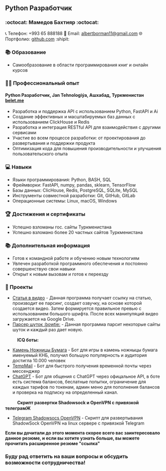 ## Python Разработчик

### :octocat: Мамедов Бахтияр :octocat:

📞 Телефон: +993 65 888188
📧 Email: albertborman11@gmail.com
🌐 Портфолио: [github.com](https://github.com/albertborman11) :shipit:

### 📚 Образование

- Самообразование в области программирования книг и онлайн курсов

### 👨‍💻 Профессиональный опыт

#### Python Разработчик, Jan Tehnologiýa, Ашхабад, Туркменистан [belet.me](https://belet.me/)

- Разработка и поддержка API с использованием Python, FastAPI и Ai
- Создание эффективных и масштабируемых баз данных с использованием ClickHouse и Redis
- Разработка и интеграция RESTful API для взаимодействия с другими сервисами
- Участие во всем процессе разработки: от проектирования до развертывания и поддержки продукта
- Оптимизация кода для повышения производительности и улучшения пользовательского опыта

### 💻 Навыки

- Языки программирования: Python, BASH, SQL
- Фреймворки: FastAPI, numpy, pandas, sklearn, TensorFlow
- Базы данных: ClicHouse, Redis, PostgreSQL, SQLite, MySQL
- Инструменты совместной разработки: Git, GitHub, GitLab
- Операционные системы: Linux, macOS, Windows

### 🏆 Достижения и сертификаты

- Успешно взломаны гос. сайты Туркменистана
- Успешно взломано более 20 частных сайтов Туркменистана

### 📚 Дополнительная информация

- Готов к командной работе и обучению новым технологиям
- Увлечен разработкой программного обеспечения и постоянно совершенствую свои навыки
- Открыт к новым вызовам и готов к переезду

### 📃 Проекты

- [Статья в видео](https://github.com/AlbertBorman11/article-to-video) - Данная программа получает ссылку на статью, производит ее парсинг, создает озвучку, на основе которой создается видео. Затем формируется правильное превью с использованием большого шрифта. После всех манипуляций видео загружается на Google Drive.
- [Парсер шуток :bowtie:](https://github.com/AlbertBorman11/joke-parser) - Данная программа парсит некоторые сайты шуток и каждый раз дает новую.

ㅤㅤㅤ**ICQ боты:**
- [Камень Ножницы Бумага](https://github.com/AlbertBorman11/icq-game-bot-KNB) - Бот для игры в камень ножныцы бумага именуемый КНБ, получил большую популярность и аудитория достигла 10.000 человек
- [TempMail](https://github.com/AlbertBorman11/icq-bot-tempmail) - Бот для быстрого получения временной почты через мессенджер
- [ChatGPT](https://github.com/AlbertBorman11/icq-bot-chatgpt) - Бот для общения с ChatGPT через офицальное API, в боте есть система балансов, беслатные попытки, ограничение для каждых тарифов по токенам, админ меню для пополнения балансов и проверка на подписку на определенный канал.

ㅤㅤㅤ**Скрипт развертки Shadowsock и OpenVPN с привязкой телеграмЖ**
- [Telegram Shadowsocs OpenVPN](https://github.com/mamed0v/shadowsocks-open-vpn-panel) - Скрипт для развертывания ShadowSock OpenVPN на linux сервере с привязкой Telegram

**Если вы дочитали до этого момента скорее всего вас заинтересовало данное резюме, и если вы хотите узнать больше, вы можете прочитать расширенное резюме "ссылка"**

### Буду рад ответить на ваши вопросы и обсудить возможности сотрудничества!
